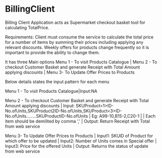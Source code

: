 # BillingClient
Billing Client Application acts as Supermarket checkout basket tool for calculating TotalPrice.

Requirements:
Client must consume the service to calculate the total price for a number of items by summing their prices including applying any relevant discounts. Weekly offers for products change frequently so it is important to provide the ability to change them.

It has three Main options Menu 1 - To visit Products Catalogue | Menu 2 - To checkout Customer Basket and generate Receipt with Total Amount applying discounts | Menu 3- To Update Offer Prices to Products

Below details states the input pattern for each menu


Menu 1 - To visit Products Catalogue|Input:NA

Menu 2 - To checkout Customer Basket and generate Receipt with Total Amount applying discounts |
        Input: SKUProduct<1>ID-No.ofUnits,SKUProduct2ID-No.ofUnits,SKUProduct<3>ID-No.ofUnits........SKUProduct<n>ID-No.ofUnits |
        Eg: A99-10,B15-2,C20-1 | | Each item should be demilited by comma ',' | Output: Return Receipt with Total  from web service
         
Menu 3- To Update Offer Prices to Products | Input1: SKUID of Product for which offer to be updated | Input2: Number of Units comes in Special offer | Input3: Price for the offered Units | Output: Returns the status of update from web service
        
  

